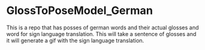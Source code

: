 # GlossToPoseModel_German
This is a repo that has posses of german words and their actual glosses and word for sign language translation. This will take a sentence of glosses and it will generate a gif with the sign language translation.

